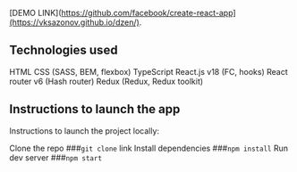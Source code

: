 [DEMO LINK](https://github.com/facebook/create-react-app](https://vksazonov.github.io/dzen/).

## Technologies used

HTML
CSS (SASS, BEM, flexbox)
TypeScript
React.js v18 (FC, hooks)
React router v6 (Hash router)
Redux (Redux, Redux toolkit)

## Instructions to launch the app

Instructions to launch the project locally:

Clone the repo ###`git clone` link
Install dependencies ###`npm install`
Run dev server ###`npm start`

